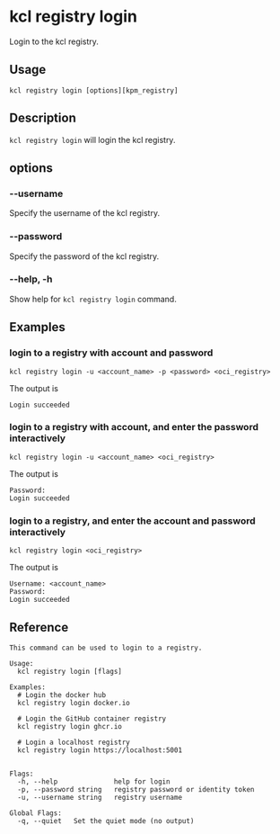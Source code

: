 # kcl registry login

Login to the kcl registry.

## Usage

```shell
kcl registry login [options][kpm_registry]
```

## Description

`kcl registry login` will login the kcl registry.

## options

### --username

Specify the username of the kcl registry.

### --password

Specify the password of the kcl registry.

### --help, -h

Show help for `kcl registry login` command.

## Examples

### login to a registry with account and password

```shell
kcl registry login -u <account_name> -p <password> <oci_registry>
```

The output is

```shell
Login succeeded
```

### login to a registry with account, and enter the password interactively

```shell
kcl registry login -u <account_name> <oci_registry>
```

The output is

```shell
Password:
Login succeeded
```

### login to a registry, and enter the account and password interactively

```shell
kcl registry login <oci_registry>
```

The output is

```shell
Username: <account_name>
Password:
Login succeeded
```

## Reference

```shell
This command can be used to login to a registry.

Usage:
  kcl registry login [flags]

Examples:
  # Login the docker hub
  kcl registry login docker.io

  # Login the GitHub container registry
  kcl registry login ghcr.io

  # Login a localhost registry
  kcl registry login https://localhost:5001


Flags:
  -h, --help              help for login
  -p, --password string   registry password or identity token
  -u, --username string   registry username

Global Flags:
  -q, --quiet   Set the quiet mode (no output)
```
